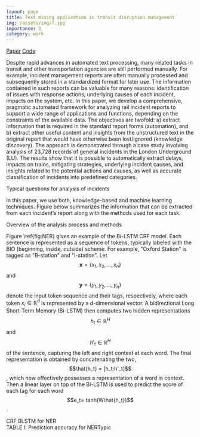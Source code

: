 ```yaml
---
layout: page
title: Text mining application in transit disruption management
img: /assets/img/7.jpg
importance: 3
category: work
---
```


[Paper](https://ieeexplore.ieee.org/abstract/document/9261594)
[Code](https://github.com/PepSalehi/NLP_incidents)

Despite rapid advances in automated text processing, many related tasks in transit and other transportation agencies are still performed manually. For example, incident management reports are often manually processed and subsequently stored in a standardized format for later use. The information contained in such reports can be valuable for many reasons: identification of issues with response actions, underlying causes of each incident, impacts on the system, etc. 
    In this paper, we develop a comprehensive, pragmatic automated framework for analyzing rail incident reports to  support a wide range of applications and functions, depending on the constraints of the available data. 
    The objectives are twofold:
    a) extract information that is required in the standard report forms (automation), and
    b) extract other useful content and insights from the unstructured text in the original report that would have otherwise been lost/ignored (knowledge discovery). 
    The approach is demonstrated through a case study involving analysis of 23,728 records of general incidents in the London Underground (LU).
The results show that it is possible to automatically extract delays, impacts on trains, mitigating strategies, underlying incident causes, and insights related to the potential actions and causes, as well as accurate classification of incidents into predefined categories.

<div class="row">
    <div class="col-sm mt-3 mt-md-0">
        <img class="img-fluid rounded z-depth-1" src="{{ '/assets/img/text_questions.png' | relative_url }}" alt="" title="example image"/>
    </div>
</div>
<div class="caption">
   Typical questions for analysis of incidents
</div>

In this paper, we use both, knowledge-based and machine learning techniques. Figure below summarizes the information that can be extracted from each incident’s report along with the methods used for each task.

<div class="row">
    <div class="col-sm mt-3 mt-md-0">
        <img class="img-fluid rounded z-depth-1" src="{{ '/assets/img/text_overview.png' | relative_url }}" alt="" title="example image"/>
    </div>
</div>
<div class="caption">
   Overview of the analysis process and methods
</div>


Figure \ref{fig:NER} gives an example of the Bi-LSTM CRF model. Each sentence is represented as a sequence of tokens, typically labeled with the BIO (beginning, inside, outside) scheme. For example, "Oxford Station" is tagged as "B-station" and "I-station". 
Let $$\mathbf{x} = \{x_1, x_2, \dots, x_n\}$$ and $$\mathbf{y} = \{y_1, y_2, \dots, y_n\}$$ denote the input token sequence and their tags, respectively, where each token $x_i \in \mathbb{R}^d$ is represented by a d-dimensional vector. A bidirectional Long Short-Term Memory (Bi-LSTM) then computes two hidden representations $$h_t \in \mathbb{R}^H$$ and $$h'_t \in \mathbb{R}^H$$ of the sentence, capturing the left and right context at each word. The final representation is obtained by concatenating the two, $$\hat{h_t} = [h_t;h'_t]$$, which now effectively possesses a representation of a word in context. 
Then a linear layer on top of the Bi-LSTM is used to predict the score of each tag for each word $$e_t= tanh(W\hat{h_t})$$.

<div class="row justify-content-sm-center">
    <div class="col-mm mt-6 mt-md-0">
        <img class="img-fluid rounded z-depth-1" src="{{ '/assets/img/crf.png' | relative_url }}" alt="" title="example image"/>
    </div>
</div>
<div class="caption">
   CRF BLSTM for NER
</div>
<div class="row justify-content-sm-center">
    <div class="col-mm mt-6 mt-md-0">
        <img class="img-fluid rounded z-depth-1" src="{{ '/assets/img/text_pred.png' | relative_url }}" alt="" title="example image"/>
    </div>
</div>
<div class="caption">
   TABLE I: Prediction accuracy for NERTypic
</div>